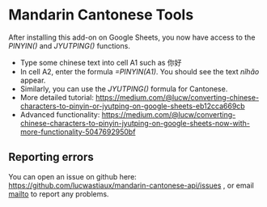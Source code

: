 Mandarin Cantonese Tools
========================

After installing this add-on on Google Sheets, you now have access to the *PINYIN()* and *JYUTPING()* functions.
- Type some chinese text into cell A1 such as 你好
- In cell A2, enter the formula *=PINYIN(A1)*. You should see the text *nǐhǎo* appear.
- Similarly, you can use the *JYUTPING()* formula for Cantonese.
- More detailed tutorial: https://medium.com/@lucw/converting-chinese-characters-to-pinyin-or-jyutping-on-google-sheets-eb12cca669cb
- Advanced functionality: https://medium.com/@lucw/converting-chinese-characters-to-pinyin-jyutping-on-google-sheets-now-with-more-functionality-5047692950bf

Reporting errors
----------------
You can open an issue on github here: https://github.com/lucwastiaux/mandarin-cantonese-api/issues , or email [mailto](mailto:mandarincantonese@mailc.net) to report any problems.
